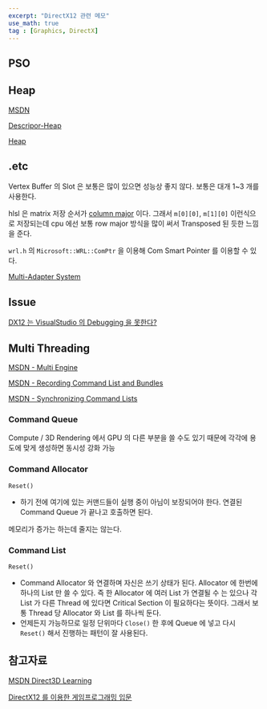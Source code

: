 ```yaml
---
excerpt: "DirectX12 관련 메모"
use_math: true
tag : [Graphics, DirectX]
---
```


## PSO

## Heap

[MSDN](https://learn.microsoft.com/en-us/previous-versions//dn899216(v=vs.85)?redirectedfrom=MSDN)

[Descripor-Heap](https://velog.io/@15ywt/DirectX12-Descriptor-Heap)

[Heap](https://zhangdoa.com/posts/walking-through-the-heap-properties-in-directx-12)


## .etc

Vertex Buffer 의 Slot 은 보통은 많이 있으면 성능상 좋지 않다. 보통은 대개 1~3 개를 사용한다.

hlsl 은 matrix 저장 순서가 [column major](https://learn.microsoft.com/ko-kr/windows/win32/direct3dhlsl/dx-graphics-hlsl-per-component-math?redirectedfrom=MSDN#matrix-ordering) 이다. 그래서 ```m[0][0]```, ```m[1][0]``` 이런식으로 저장되는데 cpu 에선 보통 row major 방식을 많이 써서 Transposed 된 듯한 느낌을 준다.

```wrl.h``` 의 ```Microsoft::WRL::ComPtr``` 을 이용해 Com Smart Pointer 를 이용할 수 있다.


[Multi-Adapter System](https://learn.microsoft.com/en-us/windows/win32/direct3d12/multi-engine)


## Issue

[DX12 는 VisualStudio 의 Debugging 을 못한다?](https://devblogs.microsoft.com/pix/download/)


## Multi Threading

[MSDN - Multi Engine](https://learn.microsoft.com/en-us/windows/win32/direct3d12/user-mode-heap-synchronization)

[MSDN - Recording Command List and Bundles](https://learn.microsoft.com/en-us/windows/win32/direct3d12/recording-command-lists-and-bundles)

[MSDN - Synchronizing Command Lists](https://learn.microsoft.com/en-us/windows/win32/direct3d12/executing-and-synchronizing-command-lists)

### Command Queue

Compute / 3D Rendering 에서 GPU 의 다른 부분을 쓸 수도 있기 때문에 각각에 용도에 맞게 생성하면 동시성 강화 가능

### Command Allocator

```Reset()```
+ 하기 전에 여기에 있는 커맨드들이 실행 중이 아님이 보장되어야 한다. 연결된 Command Queue 가 끝나고 호출하면 된다.

메모리가 증가는 하는데 줄지는 않는다.

### Command List

```Reset()```
+ Command Allocator 와 연결하며 자신은 쓰기 상태가 된다. Allocator 에 한번에 하나의 List 만 쓸 수 있다. 즉 한 Allocator 에 여러 List 가 연결될 수 는 있으나 각 List 가 다른 Thread 에 있다면 Critical Section 이 필요하다는 뜻이다. 그래서 보통 Thread 당 Allocator 와 List 를 하나씩 둔다.
+ 언제든지 가능하므로 일정 단위마다 ```Close()``` 한 후에 Queue 에 넣고 다시 ```Reset()``` 해서 진행하는 패턴이 잘 사용된다.



## 참고자료

[MSDN Direct3D Learning](https://learn.microsoft.com/en-us/windows/win32/direct3d12/direct3d-12-graphics)

[DirectX12 를 이용한 게임프로그래밍 입문](https://www.hanbit.co.kr/store/books/look.php?p_code=B5088646371)

